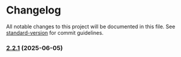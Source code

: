 # Changelog

All notable changes to this project will be documented in this file. See [standard-version](https://github.com/conventional-changelog/standard-version) for commit guidelines.

### [2.2.1](https://github.com/nzhussup/admin-panel-personal-website/compare/v2.2.0...v2.2.1) (2025-06-05)
